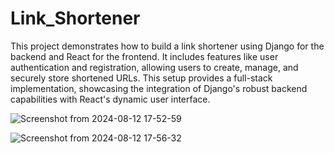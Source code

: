 # Link_Shortener

This project demonstrates how to build a link shortener using Django for the backend and React for the frontend. It includes features like user authentication and registration, allowing users to create, manage, and securely store shortened URLs. This setup provides a full-stack implementation, showcasing the integration of Django's robust backend capabilities with React's dynamic user interface.


![Screenshot from 2024-08-12 17-52-59](https://github.com/user-attachments/assets/e5292c40-1d38-4682-96ac-fc6718c39575)


![Screenshot from 2024-08-12 17-56-32](https://github.com/user-attachments/assets/82de0cee-6362-4aeb-993c-2cc63b675031)
